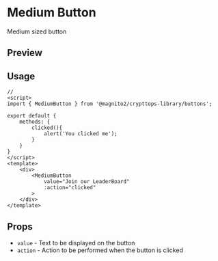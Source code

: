 # Medium Button
Medium sized button

## Preview

<Demo componentName="examples-medium-button-doc" />

## Usage
```js:no-v-pre
// 
<script>
import { MediumButton } from '@magnito2/crypttops-library/buttons';

export default {
    methods: {
        clicked(){
            alert('You clicked me');
        }
    }
}
</script>
<template>
    <div>
        <MediumButton
            value="Join our LeaderBoard"
            :action="clicked"
        >
    </div>
</template>
```

## Props
- `value` - Text to be displayed on the button
- `action` - Action to be performed when the button is clicked